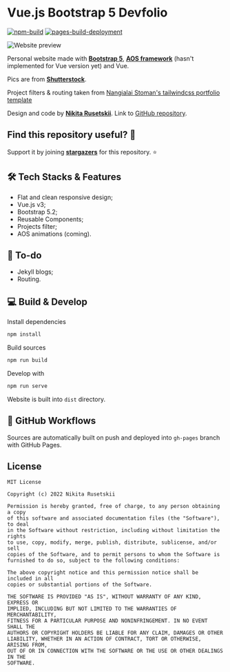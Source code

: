 # Vue.js Bootstrap 5 Devfolio

[![npm-build](https://github.com/xtenzQ/xtenzQ.github.io/actions/workflows/build.yml/badge.svg)](https://github.com/xtenzQ/xtenzQ.github.io/actions/workflows/build.yml)
[![pages-build-deployment](https://github.com/xtenzQ/xtenzQ.github.io/actions/workflows/pages/pages-build-deployment/badge.svg)](https://github.com/xtenzQ/xtenzQ.github.io/actions/workflows/pages/pages-build-deployment)

![Website preview](https://repository-images.githubusercontent.com/190986196/62ae63d6-59b0-499b-b506-58e0e6d0670b)

Personal website made with **[Bootstrap 5](https://github.com/twbs/bootstrap)**, **[AOS framework](https://github.com/michalsnik/aos)** (hasn't implemented for Vue version yet) and Vue.

Pics are from **[Shutterstock](https://www.shutterstock.com/)**.

Project filters & routing taken from [Nangialai Stoman's tailwindcss portfolio template](https://github.com/realstoman/vuejs-tailwindcss-portfolio)

Design and code by **[Nikita Rusetskii](http://github.com/xtenzQ)**. Link to [GitHub repository](https://github.com/xtenzQ/xtenzQ.github.io).

## Find this repository useful? 💙
Support it by joining __[stargazers](https://github.com/xtenzQ/xtenzQ.github.io/stargazers)__ for this repository. :star: <br>

## 🛠 Tech Stacks & Features

- Flat and clean responsive design;
- Vue.js v3;
- Bootstrap 5.2;
- Reusable Components;
- Projects filter;
- AOS animations (coming).

## 🚀 To-do
- Jekyll blogs;
- Routing.

## 💻 Build & Develop

Install dependencies
```Bash
npm install
```

Build sources
```Bash
npm run build
```

Develop with
```Bash
npm run serve
```

Website is built into `dist` directory.

## 🤖 GitHub Workflows

Sources are automatically built on push and deployed into `gh-pages` branch with GitHub Pages.

## License

```
MIT License

Copyright (c) 2022 Nikita Rusetskii

Permission is hereby granted, free of charge, to any person obtaining a copy
of this software and associated documentation files (the "Software"), to deal
in the Software without restriction, including without limitation the rights
to use, copy, modify, merge, publish, distribute, sublicense, and/or sell
copies of the Software, and to permit persons to whom the Software is
furnished to do so, subject to the following conditions:

The above copyright notice and this permission notice shall be included in all
copies or substantial portions of the Software.

THE SOFTWARE IS PROVIDED "AS IS", WITHOUT WARRANTY OF ANY KIND, EXPRESS OR
IMPLIED, INCLUDING BUT NOT LIMITED TO THE WARRANTIES OF MERCHANTABILITY,
FITNESS FOR A PARTICULAR PURPOSE AND NONINFRINGEMENT. IN NO EVENT SHALL THE
AUTHORS OR COPYRIGHT HOLDERS BE LIABLE FOR ANY CLAIM, DAMAGES OR OTHER
LIABILITY, WHETHER IN AN ACTION OF CONTRACT, TORT OR OTHERWISE, ARISING FROM,
OUT OF OR IN CONNECTION WITH THE SOFTWARE OR THE USE OR OTHER DEALINGS IN THE
SOFTWARE.
```
